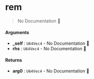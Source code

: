 # rem

> No Documentation 🚧

#### Arguments

- **\_self** : `U64Vec4` \- No Documentation 🚧
- **rhs** : `U64Vec4` \- No Documentation 🚧

#### Returns

- **arg0** : `U64Vec4` \- No Documentation 🚧